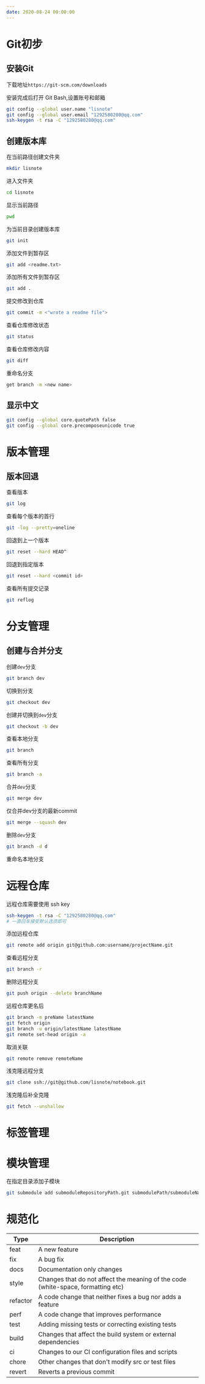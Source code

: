 ```yaml
---
date: 2020-08-24 00:00:00
---
```

# Git初步

## 安装Git

下载地址`https://git-scm.com/downloads`

安装完成后打开 Git Bash,设置账号和邮箱

```bash
git config --global user.name "lisnote"
git config --global user.email "1292580280@qq.com"
ssh-keygen -t rsa -C "1292580280@qq.com"
```

## 创建版本库

在当前路径创建文件夹

```bash
mkdir lisnote
```

进入文件夹 

```bash
cd lisnote
```

显示当前路径

```bash
pwd
```

为当前目录创建版本库

```bash
git init
```

添加文件到暂存区

```bash
git add <readme.txt>
```

添加所有文件到暂存区

```bash
git add .
```

提交修改到仓库

```bash
git commit -m <"wrote a readme file">
```

查看仓库修改状态

```bash
git status
```

查看仓库修改内容

```bash
git diff
```

重命名分支

```bash
get branch -m <new name>
```

## 显示中文

```bash
git config --global core.quotePath false
git config --global core.precomposeunicode true
```



# 版本管理

## 版本回退

查看版本

```bash
git log
```

查看每个版本的首行

```bash
git -log --pretty=oneline
```

回退到上一个版本

```bash
git reset --hard HEAD^ 
```

回退到指定版本

```bash
git reset --hard <commit id>
```

查看所有提交记录

```bash
git reflog
```



# 分支管理

## 创建与合并分支

创建`dev`分支

```bash
git branch dev
```

切换到分支

```bash
git checkout dev
```

创建并切换到`dev`分支

```bash
git checkout -b dev
```

查看本地分支

```bash
git branch
```

查看所有分支

```bash
git branch -a
```

合并`dev`分支

```bash
git merge dev
```

仅合并dev分支的最新commit

```bash
git merge --squash dev
```

删除`dev`分支

```bash
git branch -d d
```

重命名本地分支

# 远程仓库

远程仓库需要使用 ssh key

```bash
ssh-keygen -t rsa -C "1292580280@qq.com"
# 一直回车接受默认选项即可
```



添加远程仓库

```bash
git remote add origin git@github.com:username/projectName.git
```

查看远程分支

```bash
git branch -r
```

删除远程分支

```bash
git push origin --delete branchName
```

远程仓库更名后

```bash
git branch -m preName latestName
git fetch origin
git branch -u origin/latestName latestName
git remote set-head origin -a
```

取消关联

```bash
git remote remove remoteName
```

浅克隆远程分支

```bash
git clone ssh://git@github.com/lisnote/notebook.git
```

浅克隆后补全克隆

```bash
git fetch --unshallow
```

# 标签管理



# 模块管理

在指定目录添加子模块

```bash
git submodule add submoduleRepositoryPath.git submodulePath/submoduleName
```



# 规范化

| Type     | Description                                                  |
| -------- | ------------------------------------------------------------ |
| feat     | A new feature                                                |
| fix      | A bug fix                                                    |
| docs     | Documentation only changes                                   |
| style    | Changes that do not affect the meaning of the code (white-space, formatting etc) |
| refactor | A code change that neither fixes a bug nor adds a feature    |
| perf     | A code change that improves performance                      |
| test     | Adding missing tests or correcting existing tests            |
| build    | Changes that affect the build system or external dependencies |
| ci       | Changes to our CI configuration files and scripts            |
| chore    | Other changes that don't modify src or test files            |
| revert   | Reverts a previous commit                                    |





































